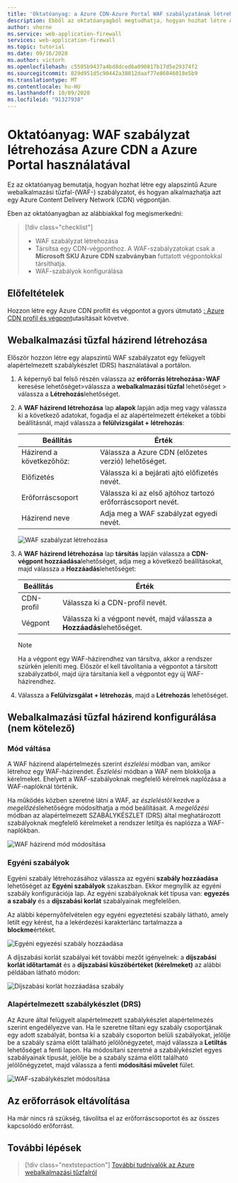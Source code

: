 ```yaml
---
title: 'Oktatóanyag: a Azure CDN-Azure Portal WAF szabályzatának létrehozása'
description: Ebből az oktatóanyagból megtudhatja, hogyan hozhat létre Azure CDN webalkalmazási tűzfal (WAF) házirendet a Azure Portal használatával.
author: vhorne
ms.service: web-application-firewall
services: web-application-firewall
ms.topic: tutorial
ms.date: 09/16/2020
ms.author: victorh
ms.openlocfilehash: c5505b9437a4bd8dced6a090817b17d5e29374f2
ms.sourcegitcommit: 829d951d5c90442a38012daaf77e86046018e5b9
ms.translationtype: MT
ms.contentlocale: hu-HU
ms.lasthandoff: 10/09/2020
ms.locfileid: "91327938"
---
```

# <a name="tutorial-create-a-waf-policy-on-azure-cdn-using-the-azure-portal"></a>Oktatóanyag: WAF szabályzat létrehozása Azure CDN a Azure Portal használatával

Ez az oktatóanyag bemutatja, hogyan hozhat létre egy alapszintű Azure webalkalmazási tűzfal-(WAF-) szabályzatot, és hogyan alkalmazhatja azt egy Azure Content Delivery Network (CDN) végpontján.

Eben az oktatóanyagban az alábbiakkal fog megismerkedni:

> [!div class="checklist"]
> * WAF szabályzat létrehozása
> * Társítsa egy CDN-végponthoz. A WAF-szabályzatokat csak a **Microsoft SKU Azure CDN szabványban** futtatott végpontokkal társíthatja.
> * WAF-szabályok konfigurálása

## <a name="prerequisites"></a>Előfeltételek

Hozzon létre egy Azure CDN profilt és végpontot a gyors útmutató [: Azure CDN profil és végpont](../../cdn/cdn-create-new-endpoint.md)utasításait követve. 

## <a name="create-a-web-application-firewall-policy"></a>Webalkalmazási tűzfal házirend létrehozása

Először hozzon létre egy alapszintű WAF szabályzatot egy felügyelt alapértelmezett szabálykészlet (DRS) használatával a portálon.

1. A képernyő bal felső részén válassza az **erőforrás létrehozása**>**WAF** keresése lehetőséget>válassza a **webalkalmazási tűzfal** lehetőséget > válassza a **Létrehozás**lehetőséget.
2. A **WAF házirend létrehozása** lap **alapok** lapján adja meg vagy válassza ki a következő adatokat, fogadja el az alapértelmezett értékeket a többi beállításnál, majd válassza a **felülvizsgálat + létrehozás**:

    | Beállítás                 | Érték                                              |
    | ---                     | ---                                                |
    | Házirend a következőhöz:            |Válassza a Azure CDN (előzetes verzió) lehetőséget.|
    | Előfizetés            |Válassza ki a bejárati ajtó előfizetés nevét.|
    | Erőforráscsoport          |Válassza ki az első ajtóhoz tartozó erőforráscsoport nevét.|
    | Házirend neve             |Adja meg a WAF szabályzat egyedi nevét.|

   ![WAF szabályzat létrehozása](../media/waf-cdn-create-portal/basic.png)

3. A **WAF házirend létrehozása** lap **társítás** lapján válassza a **CDN-végpont hozzáadása**lehetőséget, adja meg a következő beállításokat, majd válassza a **Hozzáadás**lehetőséget:

    | Beállítás                 | Érték                                              |
    | ---                     | ---                                                |
    | CDN-profil              | Válassza ki a CDN-profil nevét.|
    | Végpont           | Válassza ki a végpont nevét, majd válassza a **Hozzáadás**lehetőséget.|
    
    > [!NOTE]
    > Ha a végpont egy WAF-házirendhez van társítva, akkor a rendszer szürkén jeleníti meg. Először el kell távolítania a végpontot a társított szabályzatból, majd újra társítania kell a végpontot egy új WAF-házirendhez.
1. Válassza a **Felülvizsgálat + létrehozás**, majd a **Létrehozás** lehetőséget.

## <a name="configure-web-application-firewall-policy-optional"></a>Webalkalmazási tűzfal házirend konfigurálása (nem kötelező)

### <a name="change-mode"></a>Mód váltása

A WAF házirend alapértelmezés szerint *észlelési* módban van, amikor létrehoz egy WAF-házirendet. *Észlelési* módban a WAF nem blokkolja a kérelmeket. Ehelyett a WAF-szabályoknak megfelelő kérelmek naplózása a WAF-naplóknál történik.

Ha működés közben szeretné látni a WAF, az *észleléstől* kezdve a *megelőzés*lehetőségre módosíthatja a mód beállításait. A *megelőzési* módban az alapértelmezett SZABÁLYKÉSZLET (DRS) által meghatározott szabályoknak megfelelő kérelmeket a rendszer letiltja és naplózza a WAF-naplókban.

 ![WAF házirend mód módosítása](../media/waf-cdn-create-portal/policy.png)

### <a name="custom-rules"></a>Egyéni szabályok

Egyéni szabály létrehozásához válassza az egyéni **szabály hozzáadása** lehetőséget az **Egyéni szabályok** szakaszban. Ekkor megnyílik az egyéni szabály konfigurációja lap. Az egyéni szabályoknak két típusa van: **egyezés a szabály** és a **díjszabási korlát** szabályainak megfelelően.

Az alábbi képernyőfelvételen egy egyéni egyeztetési szabály látható, amely letilt egy kérést, ha a lekérdezési karakterlánc tartalmazza a **blockme**értéket.

![Egyéni egyezési szabály hozzáadása](../media/waf-cdn-create-portal/custommatch.png)

A díjszabási korlát szabályai két további mezőt igényelnek: a **díjszabási korlát időtartamát** és a **díjszabási küszöbértéket (kérelmeket)** az alábbi példában látható módon:

![Díjszabási korlát hozzáadása szabály](../media/waf-cdn-create-portal/customrate.png)

### <a name="default-rule-set-drs"></a>Alapértelmezett szabálykészlet (DRS)

Az Azure által felügyelt alapértelmezett szabálykészlet alapértelmezés szerint engedélyezve van. Ha le szeretne tiltani egy szabály csoportjának egy adott szabályát, bontsa ki a szabály csoporton belüli szabályokat, jelölje be a szabály száma előtt található jelölőnégyzetet, majd válassza a **Letiltás** lehetőséget a fenti lapon. Ha módosítani szeretné a szabálykészlet egyes szabályainak típusát, jelölje be a szabály száma előtt található jelölőnégyzetet, majd válassza a fenti **módosítási művelet** fület.

 ![WAF-szabálykészlet módosítása](../media/waf-cdn-create-portal/managed2.png)

## <a name="clean-up-resources"></a>Az erőforrások eltávolítása

Ha már nincs rá szükség, távolítsa el az erőforráscsoportot és az összes kapcsolódó erőforrást.


## <a name="next-steps"></a>További lépések

> [!div class="nextstepaction"]
> [További tudnivalók az Azure webalkalmazási tűzfalról](../overview.md)
